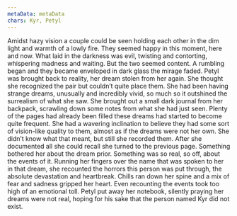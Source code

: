 ```yaml
---
metaData: metaData
chars: Kyr, Petyl
---
```


Amidst hazy vision a couple could be seen holding each other in the dim light and warmth of a lowly fire. They seemed happy in this moment, here and now. What laid in the darkness was evil, twisting and contorting, whispering madness and waiting. But the two seemed content. A rumbling began and they became enveloped in dark glass the mirage faded. Petyl was brought back to reality, her dream stolen from her again. She thought she recognized the pair but couldn’t quite place them. She had been having strange dreams, unusually and incredibly vivid, so much so it outshined the surrealism of what she saw. She brought out a small dark journal from her backpack, scrawling down some notes from what she had just seen. Plenty of the pages had already been filled these dreams had started to become quite frequent. She had a wavering inclination to believe they had some sort of vision-like quality to them, almost as if the dreams were not her own. She didn’t know what that meant, but still she recorded them. After she documented all she could recall she turned to the previous page. Something bothered her about the dream prior. Something was so real, so off, about the events of it. Running her fingers over the name that was spoken to her in that dream, she recounted the horrors this person was put through, the absolute devastation and heartbreak. Chills ran down her spine and a mix of fear and sadness gripped her heart. Even recounting the events took too high of an emotional toll. Petyl put away her notebook, silently praying her dreams were not real, hoping for his sake that the person named Kyr did not exist.